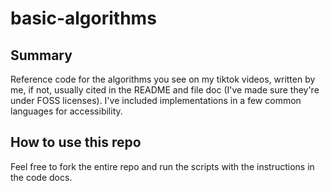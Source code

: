 # basic-algorithms

## Summary
Reference code for the algorithms you see on my tiktok videos, written by me, if not, usually cited in the README and file doc (I've made sure they're under FOSS licenses). I've included implementations in a few common languages for accessibility.

## How to use this repo
Feel free to fork the entire repo and run the scripts with the instructions in the code docs. 

[^footnote]: Made with :heart: in NYC
